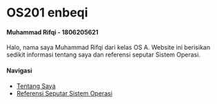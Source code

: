 # OS201 enbeqi

#### Muhammad Rifqi - 1806205621

Halo, nama saya Muhammad Rifqi dari kelas OS A.
Website ini berisikan sedikit informasi tentang saya dan referensi seputar Sistem Operasi.

#### Navigasi
* [Tentang Saya](./)
* [Referensi Seputar Sistem Operasi](URLs/)
